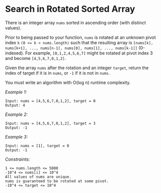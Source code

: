 # Search in Rotated Sorted Array

There is an integer array `nums` sorted in ascending order (with distinct values).

Prior to being passed to your function, `nums` is rotated at an unknown pivot index `k` `(0 <= k < nums.length)` such that the resulting array is `[nums[k], nums[k+1], ..., nums[n-1], nums[0], nums[1], ..., nums[k-1]]` (0-indexed). For example, `[0,1,2,4,5,6,7]` might be rotated at pivot index 3 and become `[4,5,6,7,0,1,2]`.

Given the array `nums` after the rotation and an integer `target`, return the index of target if it is in `nums`, or `-1` if it is not in `nums`.

You must write an algorithm with O(log n) runtime complexity.

*Example 1:*

    Input: nums = [4,5,6,7,0,1,2], target = 0
    Output: 4

*Example 2:*

    Input: nums = [4,5,6,7,0,1,2], target = 3
    Output: -1

*Example 3:*

    Input: nums = [1], target = 0
    Output: -1

*Constraints:*

    1 <= nums.length <= 5000
    -10^4 <= nums[i] <= 10^4
    All values of nums are unique.
    nums is guaranteed to be rotated at some pivot.
    -10^4 <= target <= 10^4


